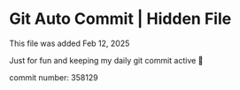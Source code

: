# Git Auto Commit | Hidden File

This file was added Feb 12, 2025

Just for fun and keeping my daily git commit active 🤪

commit number: 358129
